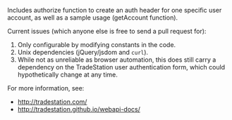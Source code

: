 Includes authorize function to create an auth header for one specific user account, as well as a sample usage (getAccount function).

Current issues (which anyone else is free to send a pull request for):

1. Only configurable by modifying constants in the code.
2. Unix dependencies (jQuery/jsdom and `curl`).
3. While not as unreliable as browser automation, this does still carry a dependency on the TradeStation user authentication form, which could hypothetically change at any time.

For more information, see:

* http://tradestation.com/
* http://tradestation.github.io/webapi-docs/
